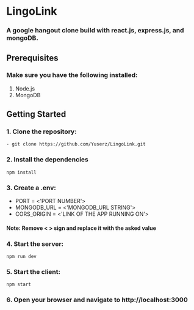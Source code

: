# LingoLink
### A google hangout clone build with react.js, express.js, and mongoDB.

## Prerequisites
### Make sure you have the following installed:

1. Node.js
2. MongoDB

## Getting Started
### 1. Clone the repository:
    - git clone https://github.com/Yuserz/LingoLink.git
    
### 2. Install the dependencies</h3>

  `npm install`

### 3. Create a .env:</h3>
- PORT = <'PORT NUMBER'>
- MONGODB_URL = <'MONGODB_URL STRING'>
- CORS_ORIGIN = <'LINK OF THE APP RUNNING ON'>

#### Note: Remove < > sign and replace it with the asked value

### 4. Start the server:</h3>
  `npm run dev`
  
### 5. Start the client:</h3>

  `npm start`

### 6. Open your browser and navigate to http://localhost:3000</h3>


